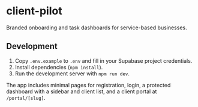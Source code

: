 # client-pilot

Branded onboarding and task dashboards for service-based businesses.

## Development

1. Copy `.env.example` to `.env` and fill in your Supabase project credentials.
2. Install dependencies (`npm install`).
3. Run the development server with `npm run dev`.

The app includes minimal pages for registration, login, a protected dashboard with a sidebar and client list, and a client portal at `/portal/[slug]`.
